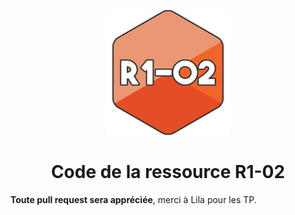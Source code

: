 <p align="center">
    <img src="R1-02.png" width="200"/>
    <h1 align="center">Code de la ressource R1-02</h1>
</p>

**Toute pull request sera appréciée**, merci à Lila pour les TP.
